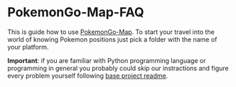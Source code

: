 # PokemonGo-Map-FAQ
This is guide how to use [PokemonGo-Map](https://github.com/AHAAAAAAA/PokemonGo-Map).
To start your travel into the world of knowing Pokemon positions just pick a folder with the name of your platform.

**Important**: if you are familiar with Python programming language or programming in general you probably could skip our instractions and figure every problem yourself following [base project readme](https://github.com/AHAAAAAAA/PokemonGo-Map/blob/master/README.md).
